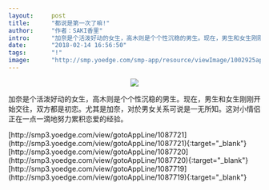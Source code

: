 ```yaml
---
layout:     post
title:      "都说是第一次了嘛!"
author:     "作者：SAKI香里"
intro:      "加奈是个活泼好动的女生，高木则是个个性沉稳的男生。现在，男生和女生刚刚开始交往，双方都是初恋。尤其是加奈，对於男女关系可说是一无所知。这对小情侣正在一点一滴地努力累积恋爱的经验。"
date:       "2018-02-14 16:56:50"
tags:       "!"
image:      "http://smp.yoedge.com/smp-app/resource/viewImage/1002925appline.png"
---
```

<div style="text-align: center">
<p><img src="http://smp.yoedge.com/smp-app/resource/viewImage/1002925appline.png"/></p>
</div>
<p class="post-meta">
<span>加奈是个活泼好动的女生，高木则是个个性沉稳的男生。现在，男生和女生刚刚开始交往，双方都是初恋。尤其是加奈，对於男女关系可说是一无所知。这对小情侣正在一点一滴地努力累积恋爱的经验。</span>
</p>
[http://smp3.yoedge.com/view/gotoAppLine/1087721](http://smp3.yoedge.com/view/gotoAppLine/1087721){:target="_blank"}
[http://smp3.yoedge.com/view/gotoAppLine/1087720](http://smp3.yoedge.com/view/gotoAppLine/1087720){:target="_blank"}
[http://smp3.yoedge.com/view/gotoAppLine/1087719](http://smp3.yoedge.com/view/gotoAppLine/1087719){:target="_blank"}


